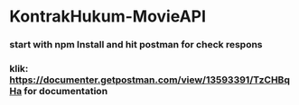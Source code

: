 # KontrakHukum-MovieAPI
### start with npm Install and hit postman for check respons
### klik: https://documenter.getpostman.com/view/13593391/TzCHBqHa for documentation
